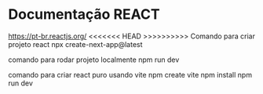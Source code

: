 # Documentação REACT
https://pt-br.reactjs.org/
<<<<<<< HEAD >>>>>>>>>>
Comando para criar projeto react
npx create-next-app@latest

comando para rodar projeto localmente
npm run dev

comando para criar react puro usando vite
npm create vite
npm install
npm run dev
